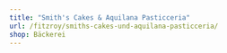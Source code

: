 ```yaml
---
title: "Smith's Cakes & Aquilana Pasticceria"
url: /fitzroy/smiths-cakes-und-aquilana-pasticceria/
shop: Bäckerei
---
```

